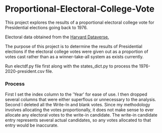 # Proportional-Electoral-College-Vote
This project explores the results of a proportional electoral college vote for Presidential elections going back to 1976.

Electoral data obtained from the [Harvard Dataverse.](https://dataverse.harvard.edu/dataset.xhtml?persistentId=doi:10.7910/DVN/42MVDX)

The purpose of this project is to determine the results of Presidential elections if the electoral college votes were given out as a proportion of votes cast rather than as a winner-take-all system as exists currently.

Run electdf.py file first along with the states_dict.py to process the 1976-2020-president.csv file. 

### Process

First I set the index column to the 'Year' for ease of use. I then dropped several columns that were either superflous or unnecessary to the analysis. 
Second I deleted all the Write-In and blank votes. Since my methodology involves allocating the votes proportionally, it does not make sense to ever allocate any electoral votes to the write-in candidate. The write-in candidate entry represents several actual candidates, so any votes allocated to that entry would be inaccurate.






